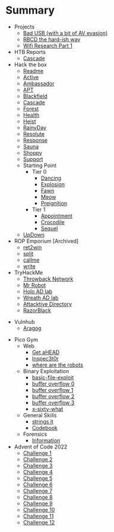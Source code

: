# Summary

* Projects
	* [Bad USB (with a bit of AV evasion)](06%20-%20Random%20Shit/A%20quest%20to%20make%20a%20good%20bad%20usb.md)
	* [RBCD the hard-ish way](06%20-%20Random%20Shit/RBCD%20-%20Without%20PowerView.md)
	* [Wifi Research Part 1](06%20-%20Random%20Shit/Learning%20Wifi%20Attacks)
* HTB Reports
	* [Cascade](02%20-%20Hack%20The%20Box/Cascade/Cascade%20Report.md)
* Hack the box
	* [Readme](02%20-%20Hack%20The%20Box/Readme.md)
	* [Active](02%20-%20Hack%20The%20Box/Active/Active.md)
	* [Ambassador](02%20-%20Hack%20The%20Box/Ambassador/Ambassador.md)
	* [APT](02%20-%20Hack%20The%20Box/APT/APT.md)
	* [Blackfield](02%20-%20Hack%20The%20Box/Blackfield/Blackfield.md)
	* [Cascade](02%20-%20Hack%20The%20Box/Cascade/Cascade.md)
	* [Forest](02%20-%20Hack%20The%20Box/Forest/Forest.md)
	* [Health](02%20-%20Hack%20The%20Box/Health/Health.md)
	* [Heist](02%20-%20Hack%20The%20Box/Heist/Heist.md)
	* [RainyDay](02%20-%20Hack%20The%20Box/RainyDay/RainyDay.md)
	* [Resolute](02%20-%20Hack%20The%20Box/Resolute/Resolute.md)
	* [Response](02%20-%20Hack%20The%20Box/Response/Response.md)
	* [Sauna](02%20-%20Hack%20The%20Box/Sauna/Sauna.md)
	* [Shoppy](02%20-%20Hack%20The%20Box/Shoppy/Shoppy.md)
	* [Support](02%20-%20Hack%20The%20Box/Support/Support.md)
	* Starting Point
		* Tier 0
			* [Dancing](02%20-%20Hack%20The%20Box/Starting%20Point/Tier%200/Dancing.md)
			* [Explosion](02%20-%20Hack%20The%20Box/Starting%20Point/Tier%200/Explosion.md)
			* [Fawn](02%20-%20Hack%20The%20Box/Starting%20Point/Tier%200/Fawn.md)
			* [Meow](02%20-%20Hack%20The%20Box/Starting%20Point/Tier%200/Meow.md)
			* [Preignition](02%20-%20Hack%20The%20Box/Starting%20Point/Tier%200/Preignition.md)
		* Tier 1
			* [Appointment](02%20-%20Hack%20The%20Box/Starting%20Point/Tier%201/Appointment.md)
			* [Crocodile](02%20-%20Hack%20The%20Box/Starting%20Point/Tier%201/Crocodile.md)
			* [Sequel](02%20-%20Hack%20The%20Box/Starting%20Point/Tier%201/Sequel.md)
	* [UpDown](02%20-%20Hack%20The%20Box/UpDown/UpDown.md)
* ROP Emporium \[Archived\]
	* [ret2win](05%20-%20ROP%20Emporium%20old/01%20-%20ret2win.md)
	* [split](05%20-%20ROP%20Emporium/02%20-%20split.md)
	* [callme](05%20-%20ROP%20Emporium%20old/03%20-%20callme.md)
	* [write](05%20-%20ROP%20Emporium%20old/04%20-%20write.md)
* TryHackMe
	* [Throwback Network](03%20-%20Try%20Hack%20Me/Throwback/Notes.md)
	* [Mr Robot](03%20-%20Try%20Hack%20Me/Mr%20Robot%20CTF/Mr%20Robot.md)
	* [Holo AD lab](03%20-%20Try%20Hack%20Me/AD%20LABS%20With%20Pentest%20Reports/Holo/Holo%20Notes%20Live.md)
	* [Wreath AD lab](03%20-%20Try%20Hack%20Me/AD%20LABS%20With%20Pentest%20Reports/Wreath/Notes.md)
	* [Attacktive Directory](03%20-%20Try%20Hack%20Me/Attacktive%20Directory/Attacktive%20Directory.md)
	* [RazorBlack](03%20-%20Try%20Hack%20Me/RazorBlack/RazorBlack.md)
- Vulnhub
	- [Aragog](04%20-%20Vulnhub/Aragog/Aragog.md)
* Pico Gym
	* Web
		* [Get aHEAD](01%20-%20PicoGym/01%20-%20Web%20Challenges/GET%20aHEAD.md)
		* [Inspec3t0r](01%20-%20PicoGym/01%20-%20Web%20Challenges/Insp3ct0r.md)
		* [where are the robots](01%20-%20PicoGym/01%20-%20Web%20Challenges/where%20are%20the%20robots.md)
	* Binary Exploitation
		* [basic-file-exploit](01%20-%20PicoGym/02%20-%20Binary%20Exploitation/basic-file-exploit.md)
		* [buffer overflow 0](01%20-%20PicoGym/02%20-%20Binary%20Exploitation/buffer%20overflow%200.md)
		* [buffer overflow 1](01%20-%20PicoGym/02%20-%20Binary%20Exploitation/buffer%20overflow%201.md)
		* [buffer overflow 2](01%20-%20PicoGym/02%20-%20Binary%20Exploitation/buffer%20overflow%202.md)
		* [buffer overflow 3](01%20-%20PicoGym/02%20-%20Binary%20Exploitation/buffer%20overflow%203.md)
		* [x-sixty-what](01%20-%20PicoGym/02%20-%20Binary%20Exploitation/x-sixty-what.md)
	* General Skills
		* [strings it](01%20-%20PicoGym/03%20-%20General%20Skills/strings%20it.md)
		* [Codebook](01%20-%20PicoGym/03%20-%20General%20Skills/Codebook.md)
	* Forensics
		* [Information](01%20-%20PicoGym/04%20-%20Forensics/Information.md)
* Advent of Code 2022
	* [Challenge 1](adventofcode2022/chall1.md)
	* [Challenge 2](adventofcode2022/chall2.md)
	* [Challenge 3](adventofcode2022/chall3.md)
	* [Challenge 4](adventofcode2022/chall4.md)
	* [Challenge 5](adventofcode2022/chall5.md)
	* [Challenge 6](adventofcode2022/chall6.md)
	* [Challenge 7](adventofcode2022/chall7.md)
	* [Challenge 8](adventofcode2022/chall8.md)
	* [Challenge 9](adventofcode2022/chall9.md)
	* [Challenge 10](adventofcode2022/chall10.md)
	* [Challenge 11](adventofcode2022/chall11.md)
	* [Challenge 12](adventofcode2022/chall12.md)
